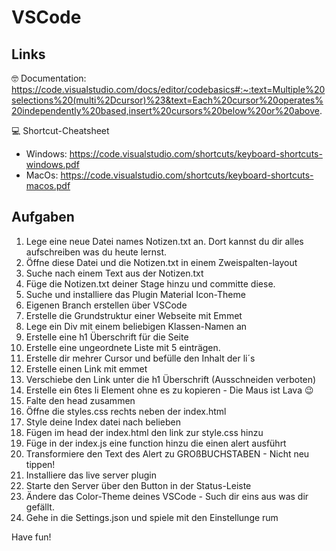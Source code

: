 # VSCode

## Links

🤓 Documentation: https://code.visualstudio.com/docs/editor/codebasics#:~:text=Multiple%20selections%20(multi%2Dcursor)%23&text=Each%20cursor%20operates%20independently%20based,insert%20cursors%20below%20or%20above.

💻 Shortcut-Cheatsheet

- Windows: https://code.visualstudio.com/shortcuts/keyboard-shortcuts-windows.pdf
- MacOs: https://code.visualstudio.com/shortcuts/keyboard-shortcuts-macos.pdf

## Aufgaben

1. Lege eine neue Datei names Notizen.txt an. Dort kannst du dir alles aufschreiben was du heute lernst.
2. Öffne diese Datei und die Notizen.txt in einem Zweispalten-layout
3. Suche nach einem Text aus der Notizen.txt
4. Füge die Notizen.txt deiner Stage hinzu und committe diese.
5. Suche und installiere das Plugin Material Icon-Theme
6. Eigenen Branch erstellen über VSCode
7. Erstelle die Grundstruktur einer Webseite mit Emmet
8. Lege ein Div mit einem beliebigen Klassen-Namen an
9. Erstelle eine h1 Überschrift für die Seite
10. Erstelle eine ungeordnete Liste mit 5 einträgen.
11. Erstelle dir mehrer Cursor und befülle den Inhalt der li´s
12. Erstelle einen Link mit emmet
13. Verschiebe den Link unter die h1 Überschrift (Ausschneiden verboten)
14. Erstelle ein 6tes li Element ohne es zu kopieren - Die Maus ist Lava 😉
15. Falte den head zusammen
16. Öffne die styles.css rechts neben der index.html
17. Style deine Index datei nach belieben
18. Fügen im head der index.html den link zur style.css hinzu
19. Füge in der index.js eine function hinzu die einen alert ausführt
20. Transformiere den Text des Alert zu GROßBUCHSTABEN - Nicht neu tippen!
21. Installiere das live server plugin
22. Starte den Server über den Button in der Status-Leiste
23. Ändere das Color-Theme deines VSCode - Such dir eins aus was dir gefällt.
24. Gehe in die Settings.json und spiele mit den Einstellunge rum

Have fun!
